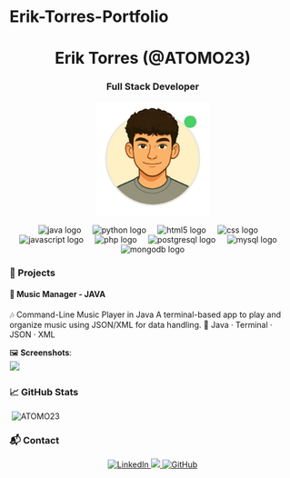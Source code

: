 # Erik-Torres-Portfolio
<h1 align="center">Erik Torres (@ATOMO23)</h1>
<h3 align="center">Full Stack Developer</h3>
<p align="center">
  <img src="https://raw.githubusercontent.com/ATOMO23/Erik-Torres-Portfolio/main/assets/logoCartoon-removebg-preview.png" 
       alt="Perfil"
       style="width: 200px; height: 200px; object-fit: cover;" />
</p>

<!-- Lenguajes de programación -->

<div align="center">
  <img src="https://cdn.jsdelivr.net/gh/devicons/devicon/icons/java/java-original.svg" height="40" alt="java logo"  />
  <img width="12" />
  <img src="https://cdn.jsdelivr.net/gh/devicons/devicon/icons/python/python-original.svg" height="40" alt="python logo"  />
  <img width="12" />
  <img src="https://cdn.jsdelivr.net/gh/devicons/devicon/icons/html5/html5-original.svg" height="40" alt="html5 logo"  />
  <img width="12" />
  <img src="https://cdn.jsdelivr.net/gh/devicons/devicon/icons/css3/css3-original.svg" height="40" alt="css logo"  />
  <img width="12" />
  <img src="https://cdn.jsdelivr.net/gh/devicons/devicon/icons/javascript/javascript-original.svg" height="40" alt="javascript logo"  />
  <img width="12" />
  <img src="https://cdn.jsdelivr.net/gh/devicons/devicon/icons/php/php-original.svg" height="40" alt="php logo"  />
  <img width="12" />
  <img src="https://cdn.jsdelivr.net/gh/devicons/devicon/icons/postgresql/postgresql-original.svg" height="40" alt="postgresql logo"  />
  <img width="12" />
  <img src="https://cdn.jsdelivr.net/gh/devicons/devicon/icons/mysql/mysql-original.svg" height="40" alt="mysql logo"  />
  <img width="12" />
  <img src="https://cdn.jsdelivr.net/gh/devicons/devicon/icons/mongodb/mongodb-original.svg" height="40" alt="mongodb logo"  />
</div>


### 🚀 Projects

#### 🎵 Music Manager - JAVA  
🎶 Command-Line Music Player in Java 
A terminal-based app to play and organize music using JSON/XML for data handling. 
🔧 Java · Terminal · JSON · XML

🖼️ **Screenshots**:  
<img src="https://github.com/user-attachments/assets/0d27a7b5-cf5d-431b-9bad-f8827cc97f90" width="40%" style="border:1px solid #ddd">  




### 📈 GitHub Stats
<p>&nbsp;<img align="center" src="https://github-readme-stats.vercel.app/api?username=ATOMO23&show_icons=true&locale=en" alt="ATOMO23" /></p>



 ### 📬 Contact

<div align="center">

<a href="https://www.linkedin.com/in/etorresruiz/" target="_blank">
  <img src="https://img.shields.io/badge/LinkedIn-Connect-0A66C2?style=for-the-badge&logo=linkedin&logoColor=white" alt="LinkedIn"/>
</a>

<a href="mailto:eriktorresruiz@gmail.com">
  <img src="https://img.shields.io/badge/Email-Contact-D14836?style=for-the-badge&logo=gmail&logoColor=white"/>
</a>

<a href="https://github.com/ATOMO23" target="_blank">
  <img src="https://img.shields.io/badge/GitHub-ATOMO23-181717?style=for-the-badge&logo=github&logoColor=white" alt="GitHub"/>
</a>
</div>






